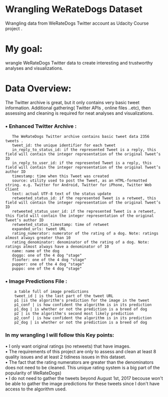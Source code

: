 # Wrangling WeRateDogs Dataset
Wrangling data from WeRateDogs Twitter account as Udacity Course project .

# My goal:
wrangle WeRateDogs Twitter data to create interesting and trustworthy analyses and visualizations.

# Data Overview:  
The Twitter archive is great, but it only contains very basic tweet information. Additional gathering( Twitter APIs , online files ..etc), then assessing and cleaning is required for neat analyses and visualizations. 
### • Enhanced Twitter Archive :
       The WeRateDogs Twitter archive contains basic tweet data 2356 tweets . 
       tweet_id: the unique identifier for each tweet  
       in_reply_to_status_id: if the represented Tweet is a reply, this field will contain the integer representation of the original Tweet’s ID  
       in_reply_to_user_id: if the represented Tweet is a reply, this field will contain the integer representation of the original Tweet’s author ID 
       timestamp: time when this Tweet was created 
       source: utility used to post the Tweet, as an HTML-formatted string. e.g. Twitter for Android, Twitter for iPhone, Twitter Web Client 
       text: actual UTF-8 text of the status update 
       retweeted_status_id: if the represented Tweet is a retweet, this field will contain the integer representation of the original Tweet’s ID 
       retweeted_status_user_id: if the represented Tweet is a retweet, this field will contain the integer representation of the original Tweet’s author ID
       retweeted_status_timestamp: time of retweet 
       expanded_urls: tweet URL 
       rating_numerator: numerator of the rating of a dog. Note: ratings almost always greater than 10 
       rating_denominator: denominator of the rating of a dog. Note: ratings almost always have a denominator of 10 
       name: name of the dog 
       doggo: one of the 4 dog "stage" 
       floofer: one of the 4 dog "stage" 
       pupper: one of the 4 dog "stage" 
       puppo: one of the 4 dog "stage"
	
  ### •	Image Predictions File :
        a table full of image predictions 
        tweet_id | is the last part of the tweet URL 
        p1 |is the algorithm's prediction for the image in the tweet 
        p1_conf | is how confident the algorithm is in its prediction 
        p1_dog | is whether or not the prediction is a breed of dog 
        p2 | is the algorithm's second most likely prediction 
        p2_conf | is how confident the algorithm is in its prediction 
        p2_dog | is whether or not the prediction is a breed of dog 

### In my wrangling I will follow this Key points:
• I only want original ratings (no retweets) that have images.  
• The requirements of this project are only to assess and clean at least 8 quality issues and at least 2 tidiness issues in this dataset.  
• The fact that the rating numerators are greater than the denominators does not need to be cleaned. This unique rating system is a big part of the popularity of WeRateDogs)  
• I do not need to gather the tweets beyond August 1st, 2017 becouse won't be able to gather the image predictions for these tweets since I don't have access to the algorithm used.
